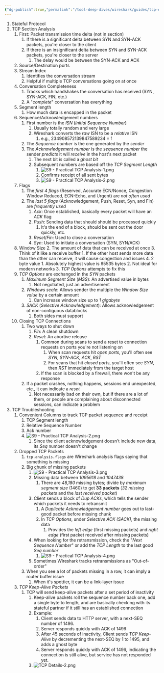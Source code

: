 ```yaml
---
{"dg-publish":true,"permalink":"/tool-deep-dives/wireshark/guides/tcp-details/","noteIcon":""}
---
```


1. Stateful Protocol
2. TCP Section Analysis
	1. First: Packet transmission time delta (not in section)
		1. If there is a significant delta between SYN and SYN-ACK packets, you're closer to the client
		2. If there is an insignificant delta between SYN and SYN-ACK packets, you're closer to the server
			1. The delay would be between the SYN-ACK and ACK
	2. Source/Destination ports
	3. Stream Index
		1. Identifies the conversation stream
		2. Helpful if multiple TCP conversations going on at once
	4. Conversation Completeness
		1. Tracks which handshakes the conversation has received (SYN, SYN-ACK, FIN, etc.)
		2. A "*complete*" conversation has everything
	5. Segment length
		1. How much data is encapped in the packet
	6. Sequence/Acknowledgement numbers
		1. First number is the *ISN* (*Initial Sequence Number*)
			1. Usually totally random and very large
			2. Wireshark converts the *raw* ISN to be a *relative* ISN
				1. e.g., 234908572139847589234 = 1
		2. The *Sequence number* is the one generated by the *sender*
		3. The *Acknowledgement number* is the *sequence number* the sender *predicts* it will *receive* in the host's next packet
			1. The next bit is called a *ghost bit*
			2. Subsequent numbers are based off the *TCP Segment Length*
				1. ![S9 - Practical TCP Analysis-1.png](/img/user/Attachments/S9%20-%20Practical%20TCP%20Analysis-1.png)
				2. Confirms receipt of all sent bytes
				3. ![S9 - Practical TCP Analysis-2.png](/img/user/Attachments/S9%20-%20Practical%20TCP%20Analysis-2.png)
	7. Flags
		1. The *first 4 flags* (Reserved, Accurate ECN/Nonce, Congestion Window Reduced, ECN-Echo, and Urgent) are *not often used*
		2. The *last 5 flags* (Acknowledgement, Push, Reset, Syn, and Fin) are *frequently used*
			1. *Ack*: Once established, basically every packet will have an *ACK* flag
			2. *Push*: Sending data that should should be processed quickly
				1. It's the end of a block, should be sent out the door quickly, etc.
			3. *Reset*/*Fin*: Used to close a conversation
			4. *Syn*: Used to initiate a conversation (SYN, SYN/ACK)
	8. Window Size
		2. The amount of data that can be received at once
		3. Think of it like a receive buffer
			1. If the other host sends more data than the other can receive, it will cause congestion and issues
		4. 2 byte value
			1. Absolutely highest value is 65535 bytes
			2. Not ideal for modern networks
			3. *TCP Options* attempts to fix this
	9. *TCP Options* are exchanged in the *SYN* packets
		1. *Maximum Segment Size* (*MSS*): An advertised value in bytes
			1. Not negotiated, just an advertisement
		2. *Windows scale*: Allows sender the multiple the *Window Size value* by a certain amount
			1. Can increase window size up to *1 gigabyte*
		3. *SACK* (*Selective Acknowledgement*): Allows acknowledgement of non-contiguous datablocks
			1. Both sides must support
	10. Closing TCP Connections
		1. Two ways to shut down
			1. *Fin*: A clean shutdown
			2. *Reset*: An abortive release
				1. Common during scans to send a reset to connection requests on ports you're not listening on
					1. When scan requests hit *open ports*, you'll often see *SYN*, *SYN-ACK*, *ACK*, *RST*
					2. For scans that hit *closed ports*, you'll often see *SYN*, then *RST* immediately from the target host
				2. If the scan is blocked by a firewall, there won't be any response
		2. If a packet crashes, nothing happens, sessions end unexpected, etc., it can indicate a *reset*
			1. Not necessarily bad on their own, but if there are a lot of them, or people are complaining about disconnected sessions, can indicate a problem
3. TCP Troubleshooting
	1. Convenient Columns to track TCP packet sequence and receipt
		1. TCP Segment length
		2. Relative Sequence Number
		3. Ack number
		4. ![S9 - Practical TCP Analysis-2.png](/img/user/Attachments/S9%20-%20Practical%20TCP%20Analysis-2.png)
			1. Since the client acknowledgement doesn't include new data, its *Seq* number doesn't change
	2. Dropped TCP Packets
		1. `tcp.analysis.flags` are Wireshark analysis flags saying that something is missing
		2. Big chunk of missing packets
			1. ![S9 - Practical TCP Analysis-3.png](/img/user/Attachments/S9%20-%20Practical%20TCP%20Analysis-3.png)
			2. Missing data between *1095618* and *1047438*
				1. There are *48,180* missing bytes; divide by *maximum segment size* (1460) to get **33 packets** (*32 missing packets* and the *last received packet*)
			3. Client sends a block of *Dup ACKs*, which tells the sender which packets it needs to retransmit
				1. A *Duplicate Acknowledgement number* goes out to last-good packet before missing chunk
				2. In *TCP Options*, under *Selective ACK (SACK)*, the missing data
					1. Provides the *left edge* (first missing packets) and *right edge* (first packet received after missing packets)
			4. When looking for the retransmission, check the "*Next Sequence Number*" or add the *TCP Length* to the last good *Seq number*
				1. ![S9 - Practical TCP Analysis-4.png](/img/user/Attachments/S9%20-%20Practical%20TCP%20Analysis-4.png)
			5. Sometimes Wireshark tracks retransmissions as "Out-of-order"
		3. When you see a lot of packets missing in a row, it can imply a router buffer issue
			1. When it's spottier, it can be a link-layer issue
	3. *TCP Keep-Alive Packets*
		1. TCP will send keep-alive packets after a set period of inactivity
			1. Keep-alive packets roll the sequence number back one, add a single byte to length, and are basically checking with its stateful partner if it still has an established connection
			2. Example:
				1. Client sends data to HTTP server, with a next-SEQ number of 1496.
				2. Server responds quickly with ACK of 1496
				3. After 45 seconds of inactivity, Client sends *TCP Keep-Alive* by decrementing the next-SEQ by 1 to 1495, and adds a ghost byte
				4. Server responds quickly with ACK of 1496, indicating the connection is still alive, but service has not responded yet.
			3. ![TCP Details-2.png](/img/user/Attachments/TCP%20Details-2.png)